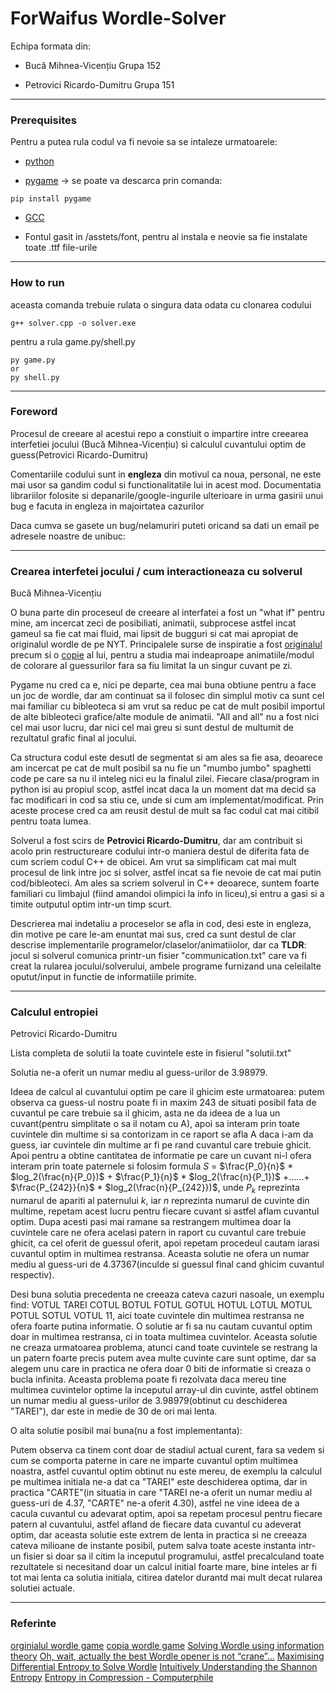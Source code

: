 ForWaifus Wordle-Solver
================================================================

Echipa formata din:

- Bucă Mihnea-Vicențiu Grupa 152

- Petrovici Ricardo-Dumitru Grupa 151

------------------------------------------------------------------------------------------------

### Prerequisites


Pentru a putea rula codul va fi nevoie sa se intaleze urmatoarele:

  - [python](https://www.python.org/)

  - [pygame](https://www.pygame.org/news) -> se poate va descarca prin comanda:

```
pip install pygame
```
   - [GCC](https://www.geeksforgeeks.org/complete-guide-to-install-c17-in-windows/)
   
   - Fontul gasit in /asstets/font, pentru al instala e neovie sa fie instalate toate .ttf file-urile

-----------------------------------------------------------------------------------------------

### How to run

aceasta comanda trebuie rulata o singura data odata cu clonarea codului

```
g++ solver.cpp -o solver.exe
```

pentru a rula game.py/shell.py

```
py game.py
or
py shell.py
```

----------------------------------------------------------------------------------------

### Foreword

Procesul de creeare al acestui repo a constiuit o impartire intre creearea interfetiei jocului (Bucă Mihnea-Vicențiu) si calculul cuvantului optim de guess(Petrovici Ricardo-Dumitru)

Comentariile codului sunt in **engleza** din motivul ca noua, personal, ne este mai usor sa gandim codul si functionalitatile lui in acest mod. Documentatia librariilor folosite si depanarile/google-ingurile ulterioare in urma gasirii unui bug e facuta in engleza in majoirtatea cazurilor

Daca cumva se gasete un bug/nelamuriri puteti oricand sa dati un email pe adresele noastre de unibuc:

----------------------------------------------------------------------------------------

### Crearea interfetei jocului / cum interactioneaza cu solverul 

Bucă Mihnea-Vicențiu

O buna parte din proceseul de creeare al interfatei a fost un "what if" pentru mine, am incercat zeci de posibiliati, animatii, subprocese astfel incat gameul sa fie cat mai fluid, mai lipsit de bugguri si cat mai apropiat de originalul wordle de pe NYT. Principalele surse de inspiratie a fost [originalul](https://www.nytimes.com/games/wordle/index.html) precum si o [copie](https://wordleunlimited.org/) al lui, pentru a studia mai indeaproape animatiile/modul de colorare al guessurilor fara sa fiu limitat la un singur cuvant pe zi.

Pygame nu cred ca e, nici pe departe, cea mai buna obtiune pentru a face un joc de wordle, dar am continuat sa il folosec din simplul motiv ca sunt cel mai familiar cu bibleoteca si am vrut sa reduc pe cat de mult posibil importul de alte bibleoteci grafice/alte module de animatii. "All and all" nu a fost nici cel mai usor lucru, dar nici cel mai greu si sunt destul de multumit de rezultatul grafic final al jocului.

Ca structura codul este desutl de segmentat si am ales sa fie asa, deoarece am incercat pe cat de mult posibil sa nu fie un "mumbo jumbo" spaghetti code pe care sa nu il inteleg nici eu la finalul zilei. Fiecare clasa/program in python isi au propiul scop, astfel incat daca la un moment dat ma decid sa fac modificari in cod sa stiu ce, unde si cum am implementat/modificat. Prin aceste procese cred ca am reusit destul de mult sa fac codul cat mai citibil pentru toata lumea.

Solverul a fost scirs de **Petrovici Ricardo-Dumitru**, dar am contribuit si acolo prin restructureare codului intr-o maniera destul de diferita fata de cum scriem codul C++ de obicei. Am vrut sa simplificam cat mai mult procesul de link intre joc si solver, astfel incat sa fie nevoie de cat mai putin cod/bibleoteci. Am ales sa scriem solverul in C++ deoarece, suntem foarte familiari cu limbajul (fiind amandoi olimpici la info in liceu),si entru a gasi si a timite outputul optim intr-un timp scurt.

Descrierea mai indetaliu a proceselor se afla in cod, desi este in engleza, din motive pe care le-am enuntat mai sus, cred ca sunt destul de clar descrise implementarile programelor/claselor/animatiiolor, dar ca **TLDR**: jocul si solverul comunica printr-un fisier "communication.txt" care va fi creat la rularea jocului/solverului, ambele programe furnizand una celeilalte oputut/input in functie de informatiile primite.

----------------------------------------------------------------------------------------

### Calculul entropiei

Petrovici Ricardo-Dumitru

Lista completa de solutii la toate cuvintele este in fisierul "solutii.txt"

Solutia ne-a oferit un numar mediu al guess-urilor de $3.98979$.

Ideea de calcul al cuvantului optim pe care il ghicim este urmatoarea: putem observa ca guess-ul nostru poate fi in maxim $243$ de situati posibil fata de cuvantul pe care trebuie sa il ghicim, asta ne da ideea de a lua un cuvant(pentru simplitate o sa il notam cu A), apoi sa interam prin toate cuvintele din multime si sa contorizam in ce raport se afla A daca i-am da guess, iar cuvintele din multime ar fi pe rand cuvantul care trebuie ghicit. Apoi pentru a obtine cantitatea de informatie pe care un cuvant ni-l ofera interam prin toate paternele si folosim formula  $S$ = $\frac{P_0}{n}$ * $log_2(\frac{n}{P_0})$ + $\frac{P_1}{n}$ * $log_2(\frac{n}{P_1})$ $+ ...... +$ $\frac{P_{242}}{n}$ * $log_2(\frac{n}{P_{242}})$, unde $P_k$ reprezinta numarul de apariti al paternului $k$, iar $n$ reprezinta numarul de cuvinte din multime, repetam acest lucru pentru fiecare cuvant si astfel aflam cuvantul optim. Dupa acesti pasi mai ramane sa restrangem multimea doar la cuvintele care ne ofera acelasi patern in raport cu cuvantul care trebuie ghicit, ca cel oferit de guessul oferit, apoi repetam procedeul cautam iarasi cuvantul optim in multimea restransa. Aceasta solutie ne ofera un numar mediu al guess-uri de $4.37367$(inculde si guessul final cand ghicim cuvantul respectiv).

Desi buna solutia precedenta ne creeaza cateva cazuri nasoale, un exemplu find: VOTUL TAREI COTUL BOTUL FOTUL GOTUL HOTUL LOTUL MOTUL POTUL SOTUL VOTUL $11$, aici toate cuvintele din multimea restransa ne ofera foarte putina informatie. O solutie ar fi sa nu cautam cuvantul optim doar in multimea restransa, ci in toata multimea cuvintelor. Aceasta solutie ne creaza urmatoarea problema, atunci cand toate cuvintele se restrang la un patern foarte precis putem avea multe cuvinte care sunt optime, dar sa alegem unu care in practica ne ofera doar $0$ biti de informatie si creaza o bucla infinita. Aceasta problema poate fi rezolvata daca mereu tine multimea cuvintelor optime la inceputul array-ul din cuvinte, astfel obtinem un numar mediu al guess-urilor de $3.98979$(obtinut cu deschiderea "TAREI"), dar este in medie de $30$ de ori mai lenta.

 O alta solutie posibil mai buna(nu a fost implementanta):
 
Putem observa ca tinem cont doar de stadiul actual curent, fara sa vedem si cum se comporta paterne in care ne imparte cuvantul optim multimea noastra, astfel cuvantul optim obtinut nu este mereu, de exemplu la calculul pe multimea initiala ne-a dat ca "TAREI" este deschiderea optima, dar in practica "CARTE"(in situatia in care "TAREI ne-a oferit un numar mediu al guess-uri de $4.37$, "CARTE" ne-a oferit $4.30$), astfel ne vine ideea de a cacula cuvantul cu adevarat optim, apoi sa repetam procesul pentru fiecare patern al cuvantului, astfel afland de fiecare data cuvantul cu adeverat optim, dar aceasta solutie este extrem de lenta in practica si ne creeaza cateva milioane de instante posibil, putem salva toate aceste instanta intr-un fisier si doar sa il citim la inceputul programului, astfel precalculand toate rezultatele si necesitand doar un calcul initial foarte mare, bine inteles ar fi tot mai lenta ca solutia initiala, citirea datelor durantd mai mult decat rularea solutiei actuale.

----------------------------------------------------------------------------------------

### Referinte

[orginialul wordle game](https://www.nytimes.com/games/wordle/index.html)
[copia wordle game](https://wordleunlimited.org/)
[Solving Wordle using information theory](https://www.youtube.com/watch?v=v68zYyaEmEA&t=0s)
[Oh, wait, actually the best Wordle opener is not “crane”…](https://www.youtube.com/watch?v=fRed0Xmc2Wg&t=0s)
[Maximising Differential Entropy to Solve Wordle](https://aditya-sengupta.github.io/coding/2022/01/13/wordle.html)
[Intuitively Understanding the Shannon Entropy](https://www.youtube.com/watch?v=0GCGaw0QOhA)
[Entropy in Compression - Computerphile](https://www.youtube.com/watch?v=M5c_RFKVkko)
